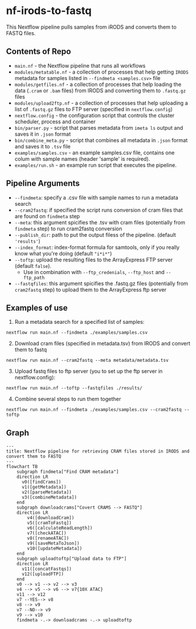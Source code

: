 # nf-irods-to-fastq
This Nextflow pipeline pulls samples from iRODS and converts them to FASTQ files.

## Contents of Repo
* `main.nf` - the Nextflow pipeline that runs all workflows
* `modules/metatable.nf` - a collection of processes that help getting `IRODS` metadata for samples listed in `--findmeta <samples.csv>` file
* `modules/getfiles.nf` - a collection of processes that help loading the data (`.cram` or `.bam` files) from IRODS and converting them to `.fastq.gz` files
* `modules/upload2ftp.nf` - a collection of processes that help uploading a list of `.fastq.gz` files to FTP server (specified in `nextflow.config`)
* `nextflow.config` - the configuration script that controls the cluster scheduler, process and container
* `bin/parser.py` - script that parses metadata from `imeta ls` output and saves it in `.json` format
* `bin/combine_meta.py` - script that combines all metadata in `.json` format and saves it to `.tsv` file
* `examples/samples.csv` - an example samples.csv file, contains one colum with sample names (header 'sample' is required).
* `examples/run.sh` - an example run script that executes the pipeline.

## Pipeline Arguments
* `--findmeta`: specify a .csv file with sample names to run a metadata search
* `--cram2fastq`: if specified the script runs conversion of cram files that are found on `findmeta` step
* `--meta`: this argument spicifies the .tsv with cram files (potentially from `findmeta` step) to run cram2fastq conversion
* `--publish_dir`: path to put the output filess of the pipeline. (default `'results'`)
* `--index_format`: index-format formula for samtools, only if you really know what you're doing (default `"i*i*"`)
* `--toftp`: upload the resulting files to the ArrayExpress FTP server (default `false`).
  *   Use in combination with `--ftp_credenials`, `--ftp_host` and `--ftp_path`
*   `--fastqfiles`: this argument spicifies the .fastq.gz files (potentially from `cram2fastq` step) to upload them to the ArrayExpress ftp server

## Examples of use
1. Run a metadata search for a specified list of samples:
```shell
nextflow run main.nf --findmeta ./examples/samples.csv
```

2. Download cram files (specified in metadata.tsv) from IRODS and convert them to fastq
```shell
nextflow run main.nf --cram2fastq --meta metadata/metadata.tsv
```

3. Upload fastq files to ftp server (you to set up the ftp server in nextflow.config):
```shell
nextflow run main.nf --toftp --fastqfiles ./results/
```

4. Combine several steps to run them together
```shell
nextflow run main.nf --findmeta ./examples/samples.csv --cram2fastq --toftp
```

## Graph
```mermaid
---
title: Nextflow pipeline for retrieving CRAM files stored in IRODS and convert them to FASTQ
---
flowchart TB
    subgraph findmeta["Find CRAM metadata"]
    direction LR
      v0([findCrams])
      v1([getMetadata])
      v2([parseMetadata])
      v3([combineMetadata])
    end
    subgraph downloadcrams["Covert CRAMS --> FASTQ"]
    direction LR
        v4([downloadCram])
        v5([cramToFastq])
        v6([calculateReadLength])
        v7([checkATAC])
        v8([renameATAC])
        v9([saveMetaToJson])
        v10([updateMetadata])
    end
    subgraph uploadtoftp["Upload data to FTP"]
    direction LR
      v11([concatFastqs])
      v12([uploadFTP])
    end
    v0 --> v1 --> v2 --> v3
    v4 --> v5 --> v6 --> v7{10X ATAC}
    v11 --> v12
    v7 --YES--> v8
    v8 --> v9
    v7 --NO--> v9
    v9 --> v10
    findmeta -.-> downloadcrams -.-> uploadtoftp
```
